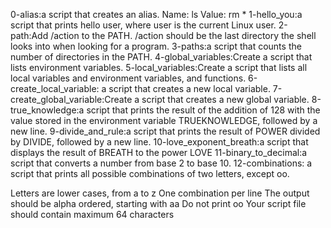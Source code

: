 0-alias:a script that creates an alias.
Name: ls
Value: rm *
1-hello_you:a script that prints hello user, where user is the current Linux user.
2-path:Add /action to the PATH. /action should be the last directory the shell looks into when looking for a program.
3-paths:a script that counts the number of directories in the PATH.
4-global_variables:Create a script that lists environment variables.
5-local_variables:Create a script that lists all local variables and environment variables, and functions.
6-create_local_variable: a script that creates a new local variable.
7-create_global_variable:Create a script that creates a new global variable.
8-true_knowledge:a script that prints the result of the addition of 128 with the value stored in the environment variable TRUEKNOWLEDGE, followed by a new line.
9-divide_and_rule:a script that prints the result of POWER divided by DIVIDE, followed by a new line.
10-love_exponent_breath:a script that displays the result of BREATH to the power LOVE
11-binary_to_decimal:a script that converts a number from base 2 to base 10.
12-combinations: a script that prints all possible combinations of two letters, except oo.

Letters are lower cases, from a to z
One combination per line
The output should be alpha ordered, starting with aa
Do not print oo
Your script file should contain maximum 64 characters

